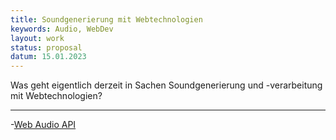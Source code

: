 ```yaml
---
title: Soundgenerierung mit Webtechnologien
keywords: Audio, WebDev
layout: work
status: proposal
datum: 15.01.2023
---
```


Was geht eigentlich derzeit in Sachen Soundgenerierung und -verarbeitung mit Webtechnologien?

---

-[Web Audio API](https://developer.mozilla.org/en-US/docs/Web/API/Web_Audio_API?retiredLocale=de)